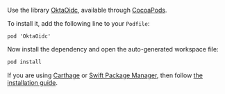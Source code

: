 Use the library [OktaOidc](https://github.com/okta/okta-oidc-ios), available through [CocoaPods](http://cocoapods.org/pods/OktaOidc).

To install it, add the following line to your `Podfile`:

```
pod 'OktaOidc'
```

Now install the dependency and open the auto-generated workspace file:

```bash
pod install
```

If you are using [Carthage](https://github.com/Carthage/Carthage) or [Swift Package Manager](https://swift.org/package-manager), then follow [the installation guide](https://github.com/okta/okta-oidc-ios#install).